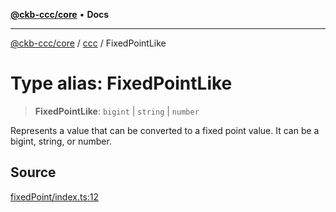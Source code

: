 [**@ckb-ccc/core**](README.md) • **Docs**

***

[@ckb-ccc/core](README.md) / [ccc](Namespace.ccc.md) / FixedPointLike

# Type alias: FixedPointLike

> **FixedPointLike**: `bigint` \| `string` \| `number`

Represents a value that can be converted to a fixed point value.
It can be a bigint, string, or number.

## Source

[fixedPoint/index.ts:12](https://github.com/SpectreMercury/ccc/blob/1b34760fdeb60ebebc0a7e641c12ef11dff1e7d0/packages/core/src/fixedPoint/index.ts#L12)
